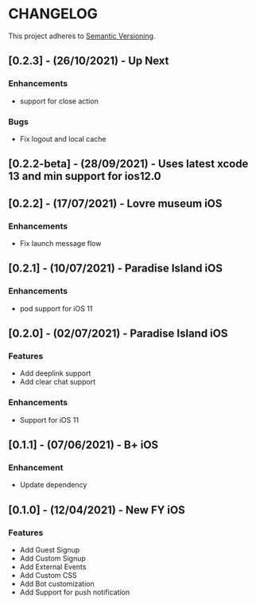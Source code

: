 # CHANGELOG

This project adheres to [Semantic Versioning](http://semver.org/spec/v2.0.0.html).

## [0.2.3] - (26/10/2021) - Up Next

### Enhancements
- support for close action

### Bugs
- Fix logout and local cache

## [0.2.2-beta] - (28/09/2021) - Uses latest xcode 13 and min support for ios12.0

## [0.2.2] - (17/07/2021) - Lovre museum iOS

### Enhancements
- Fix launch message flow

## [0.2.1] - (10/07/2021) - Paradise Island iOS

### Enhancements
- pod support for iOS 11

## [0.2.0] - (02/07/2021) - Paradise Island iOS

### Features
- Add deeplink support
- Add clear chat support

### Enhancements
- Support for iOS 11

## [0.1.1] - (07/06/2021) - B+ iOS

### Enhancement
- Update dependency

## [0.1.0] - (12/04/2021) - New FY iOS

### Features
- Add Guest Signup
- Add Custom Signup
- Add External Events
- Add Custom CSS
- Add Bot customization 
- Add Support for push notification
